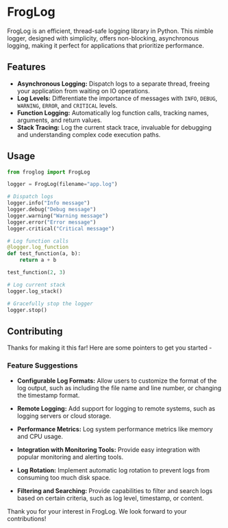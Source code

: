 # FrogLog

FrogLog is an efficient, thread-safe logging library in Python. This nimble logger, designed with simplicity, offers non-blocking, asynchronous logging, making it perfect for applications that prioritize performance.

## Features

- **Asynchronous Logging:** Dispatch logs to a separate thread, freeing your application from waiting on IO operations.
- **Log Levels:** Differentiate the importance of messages with `INFO`, `DEBUG`, `WARNING`, `ERROR`, and `CRITICAL` levels.
- **Function Logging:** Automatically log function calls, tracking names, arguments, and return values.
- **Stack Tracing:** Log the current stack trace, invaluable for debugging and understanding complex code execution paths.

## Usage

```python
from froglog import FrogLog

logger = FrogLog(filename="app.log")

# Dispatch logs
logger.info("Info message")
logger.debug("Debug message")
logger.warning("Warning message")
logger.error("Error message")
logger.critical("Critical message")

# Log function calls
@logger.log_function
def test_function(a, b):
    return a + b

test_function(2, 3)

# Log current stack
logger.log_stack()

# Gracefully stop the logger
logger.stop()
```
## Contributing
Thanks for making it this far! Here are some pointers to get you started - 

### Feature Suggestions

- **Configurable Log Formats:** Allow users to customize the format of the log output, such as including the file name and line number, or changing the timestamp format.

- **Remote Logging:** Add support for logging to remote systems, such as logging servers or cloud storage.

- **Performance Metrics:** Log system performance metrics like memory and CPU usage.

- **Integration with Monitoring Tools:** Provide easy integration with popular monitoring and alerting tools.

- **Log Rotation:** Implement automatic log rotation to prevent logs from consuming too much disk space.

- **Filtering and Searching:** Provide capabilities to filter and search logs based on certain criteria, such as log level, timestamp, or content.

Thank you for your interest in FrogLog. We look forward to your contributions!
